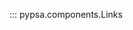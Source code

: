 <!--
SPDX-FileCopyrightText: PyPSA Contributors

SPDX-License-Identifier: CC-BY-4.0
-->

::: pypsa.components.Links
